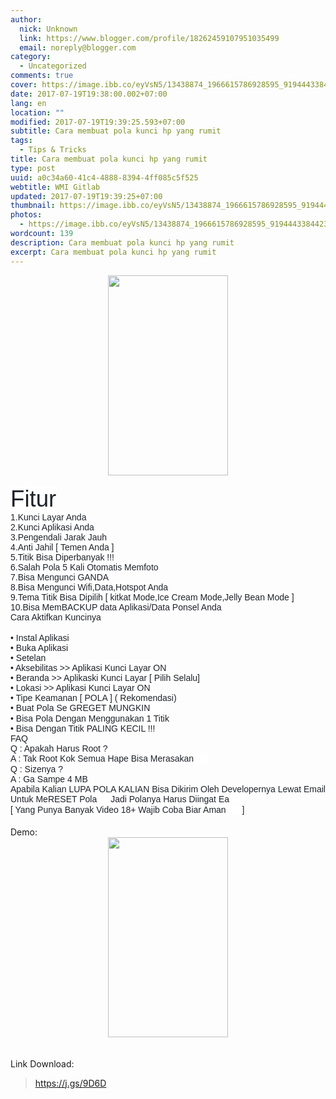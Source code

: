 ```yaml
---
author:
  nick: Unknown
  link: https://www.blogger.com/profile/18262459107951035499
  email: noreply@blogger.com
category:
  - Uncategorized
comments: true
cover: https://image.ibb.co/eyVsN5/13438874_1966615786928595_9194443384423239792_n.jpg
date: 2017-07-19T19:38:00.002+07:00
lang: en
location: ""
modified: 2017-07-19T19:39:25.593+07:00
subtitle: Cara membuat pola kunci hp yang rumit
tags:
  - Tips & Tricks
title: Cara membuat pola kunci hp yang rumit
type: post
uuid: a0c34a60-41c4-4888-8394-4ff085c5f525
webtitle: WMI Gitlab
updated: 2017-07-19T19:39:25+07:00
thumbnail: https://image.ibb.co/eyVsN5/13438874_1966615786928595_9194443384423239792_n.jpg
photos:
  - https://image.ibb.co/eyVsN5/13438874_1966615786928595_9194443384423239792_n.jpg
wordcount: 139
description: Cara membuat pola kunci hp yang rumit
excerpt: Cara membuat pola kunci hp yang rumit
---
```


<div class="separator" style="clear: both; text-align: center;"><a href="https://image.ibb.co/eyVsN5/13438874_1966615786928595_9194443384423239792_n.jpg" imageanchor="1" style="margin-left: 1em; margin-right: 1em;" rel="noopener noreferer nofollow"><img border="0" data-original-height="800" data-original-width="480" height="320" src="https://image.ibb.co/eyVsN5/13438874_1966615786928595_9194443384423239792_n.jpg" width="192"></a></div><br><span style="color: #1d2129; font-family: &quot;helvetica&quot; , &quot;arial&quot; , sans-serif;"><span style="background-color: white; font-size: 36.6746px;">Fitur</span></span><br><span style="background-color: white; color: #1d2129; font-family: &quot;helvetica&quot; , &quot;arial&quot; , sans-serif; font-size: 14px;">1.Kunci Layar Anda</span><br><span style="background-color: white; color: #1d2129; font-family: &quot;helvetica&quot; , &quot;arial&quot; , sans-serif; font-size: 14px;">2.Kunci Aplikasi Anda</span><br><span style="background-color: white; color: #1d2129; font-family: &quot;helvetica&quot; , &quot;arial&quot; , sans-serif; font-size: 14px;">3.Pengendali Jarak Jauh</span><br><span style="background-color: white; color: #1d2129; font-family: &quot;helvetica&quot; , &quot;arial&quot; , sans-serif; font-size: 14px;">4.Anti Jahil [ Temen Anda ]</span><br><span style="background-color: white; color: #1d2129; font-family: &quot;helvetica&quot; , &quot;arial&quot; , sans-serif; font-size: 14px;">5.Titik Bisa Diperbanyak !!!</span><br><span style="background-color: white; color: #1d2129; font-family: &quot;helvetica&quot; , &quot;arial&quot; , sans-serif; font-size: 14px;">6.Salah Pola 5 Kali Otomatis Memfoto</span><br><span style="background-color: white; color: #1d2129; font-family: &quot;helvetica&quot; , &quot;arial&quot; , sans-serif; font-size: 14px;">7.Bisa Mengunci GANDA</span><br><span style="background-color: white; color: #1d2129; font-family: &quot;helvetica&quot; , &quot;arial&quot; , sans-serif; font-size: 14px;">8.Bisa Mengunci Wifi,Data,Hotspot Anda</span><br><span style="background-color: white; color: #1d2129; font-family: &quot;helvetica&quot; , &quot;arial&quot; , sans-serif; font-size: 14px;">9.Tema Titik Bisa Dipilih [ kitkat Mode,Ice Cream Mode,Jelly Bean Mode ]</span><br><span style="background-color: white; color: #1d2129; font-family: &quot;helvetica&quot; , &quot;arial&quot; , sans-serif; font-size: 14px;">10.Bisa MemBACKUP data Aplikasi/Data Ponsel Anda</span><br><span style="background-color: white; color: #1d2129; font-family: &quot;helvetica&quot; , &quot;arial&quot; , sans-serif; font-size: 14px;">Cara Aktifkan Kuncinya</span><br><br style="background-color: white; color: #1d2129; font-family: Helvetica, Arial, sans-serif; font-size: 14px;"><span style="background-color: white; color: #1d2129; font-family: &quot;helvetica&quot; , &quot;arial&quot; , sans-serif; font-size: 14px;">• Instal Aplikasi</span><br><span style="background-color: white; color: #1d2129; font-family: &quot;helvetica&quot; , &quot;arial&quot; , sans-serif; font-size: 14px;">• Buka Aplikasi</span><br><span style="background-color: white; color: #1d2129; font-family: &quot;helvetica&quot; , &quot;arial&quot; , sans-serif; font-size: 14px;">• Setelan</span><br><span style="background-color: white; color: #1d2129; font-family: &quot;helvetica&quot; , &quot;arial&quot; , sans-serif; font-size: 14px;">• Aksebilitas &gt;&gt; Aplikasi Kunci Layar ON</span><br><span style="background-color: white; color: #1d2129; font-family: &quot;helvetica&quot; , &quot;arial&quot; , sans-serif; font-size: 14px;">• Beranda &gt;&gt; Aplikaski Kunci Layar [ Pilih Selalu]</span><br><span style="background-color: white; color: #1d2129; font-family: &quot;helvetica&quot; , &quot;arial&quot; , sans-serif; font-size: 14px;">• Lokasi &gt;&gt; Aplikasi Kunci Layar ON</span><br><span style="background-color: white; color: #1d2129; font-family: &quot;helvetica&quot; , &quot;arial&quot; , sans-serif; font-size: 14px;">• Tipe Keamanan [ POLA ] ( Rekomendasi)</span><br><span style="background-color: white; color: #1d2129; font-family: &quot;helvetica&quot; , &quot;arial&quot; , sans-serif; font-size: 14px;">• Buat Pola Se GREGET MUNGKIN&nbsp;<span display="inline"><span class="_47e3 _5mfr" style="line-height: 0; margin: 0px 1px; vertical-align: middle;" title="Emotikon pacman"><img aria-hidden="true" class="img" height="16" src="https://static.xx.fbcdn.net/images/emoji.php/v9/eb3/3/16/PACMAN.png" style="border: 0px; display: inline-block; vertical-align: -3px;" width="16"><span aria-hidden="true" class="_7oe" style="display: inline-block; font-size: 0px; width: 0px;">:V</span></span></span></span><br><span style="background-color: white; color: #1d2129; font-family: &quot;helvetica&quot; , &quot;arial&quot; , sans-serif; font-size: 14px;">• Bisa Pola Dengan Menggunakan 1 Titik</span><br><span style="background-color: white; color: #1d2129; font-family: &quot;helvetica&quot; , &quot;arial&quot; , sans-serif; font-size: 14px;">• Bisa Dengan Titik PALING KECIL !!!</span><br><span style="background-color: white; color: #1d2129; font-family: &quot;helvetica&quot; , &quot;arial&quot; , sans-serif; font-size: 14px;">FAQ</span><br><span style="background-color: white; color: #1d2129; font-family: &quot;helvetica&quot; , &quot;arial&quot; , sans-serif; font-size: 14px;">Q : Apakah Harus Root ?</span><br><span style="background-color: white; color: #1d2129; font-family: &quot;helvetica&quot; , &quot;arial&quot; , sans-serif; font-size: 14px;">A : Tak Root Kok Semua Hape Bisa Merasakan&nbsp;<span display="inline"><span class="_47e3 _5mfr" style="line-height: 0; margin: 0px 1px; vertical-align: middle;" title="Emotikon smile"><img aria-hidden="true" class="img" height="16" src="https://static.xx.fbcdn.net/images/emoji.php/v9/f8a/3/16/1f642.png" style="border: 0px; display: inline-block; vertical-align: -3px;" width="16"><span aria-hidden="true" class="_7oe" style="display: inline-block; font-size: 0px; width: 0px;">:)</span></span></span></span><br><span style="background-color: white; color: #1d2129; font-family: &quot;helvetica&quot; , &quot;arial&quot; , sans-serif; font-size: 14px;">Q : Sizenya ?</span><br><span style="background-color: white; color: #1d2129; font-family: &quot;helvetica&quot; , &quot;arial&quot; , sans-serif; font-size: 14px;">A : Ga Sampe 4 MB</span><br><span style="background-color: white; color: #1d2129; font-family: &quot;helvetica&quot; , &quot;arial&quot; , sans-serif; font-size: 14px;">Apabila Kalian LUPA POLA KALIAN Bisa Dikirim Oleh Developernya Lewat Email Untuk MeRESET Pola&nbsp;<span display="inline"><span class="_5mfr _47e3" style="line-height: 0; margin: 0px 1px; vertical-align: middle;"><img aria-hidden="true" class="img" height="16" src="https://static.xx.fbcdn.net/images/emoji.php/v9/fbd/3/16/1f60a.png" style="border: 0px; display: inline-block; vertical-align: -3px;" width="16"><span class="_7oe" style="display: inline-block; font-size: 0px; width: 0px;">😊</span></span></span>Jadi Polanya Harus Diingat Ea&nbsp;<span display="inline"><span class="_47e3 _5mfr" style="line-height: 0; margin: 0px 1px; vertical-align: middle;" title="Emotikon pacman"><img aria-hidden="true" class="img" height="16" src="https://static.xx.fbcdn.net/images/emoji.php/v9/eb3/3/16/PACMAN.png" style="border: 0px; display: inline-block; vertical-align: -3px;" width="16"><span aria-hidden="true" class="_7oe" style="display: inline-block; font-size: 0px; width: 0px;">:V</span></span></span>&nbsp;</span><br><span style="background-color: white; color: #1d2129; font-family: &quot;helvetica&quot; , &quot;arial&quot; , sans-serif; font-size: 14px;">[ Yang Punya Banyak Video 18+ Wajib Coba Biar Aman&nbsp;<span display="inline"><span class="_47e3 _5mfr" style="line-height: 0; margin: 0px 1px; vertical-align: middle;" title="Emotikon pacman"><img aria-hidden="true" class="img" height="16" src="https://static.xx.fbcdn.net/images/emoji.php/v9/eb3/3/16/PACMAN.png" style="border: 0px; display: inline-block; vertical-align: -3px;" width="16"><span aria-hidden="true" class="_7oe" style="display: inline-block; font-size: 0px; width: 0px;">:V</span></span></span>&nbsp;]</span><br><br>Demo:<br><div class="separator" style="clear: both; text-align: center;"><a href="https://image.ibb.co/cZPV9k/20139590_1966615810261926_2427763598078911142_n.jpg" imageanchor="1" style="margin-left: 1em; margin-right: 1em;" rel="noopener noreferer nofollow"><img border="0" data-original-height="800" data-original-width="480" height="320" src="https://image.ibb.co/cZPV9k/20139590_1966615810261926_2427763598078911142_n.jpg" width="192"></a></div><br><br>Link Download:<br><blockquote class="tr_bq"><a href="https://j.gs/9D6D" rel="noopener noreferer nofollow">https://j.gs/9D6D</a></blockquote>